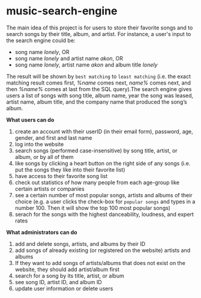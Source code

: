 # music-search-engine

The main idea of this project is for users to store their favorite songs and to search songs by their title, album, and artist. For instance, a user's input to the search engine could be:
  * song name *lonely*, OR
  * song name *lonely* and artist name *akon*, OR
  * song name *lonely*, artist name *akon* and album title *lonely*
  
The result will be shown by `best matching` to `least matching` (i.e. the exact matching result comes first, *%name* comes next, *name%* comes next, and then *%name%* comes at last from the SQL query).The search engine gives users a list of songs with song title, album name, year the song was leased, artist name, album title, and the company name that produced the song’s album.

**What users can do**
1. create an account with their userID (in their email form), password, age, gender, and first and last name
2. log into the website
3. search songs (performed case-insensitive) by song title, artist, or album, or by all of them
4. like songs by clicking a heart button on the right side of any songs (i.e. put the songs they like into their favorite list)
5. have access to their favorite song list
6. check out statistics of how many people from each age-group like certain artists or companies
7. see a certain number of most popular songs, artists and albums of their choice (e.g. a user clicks the check-box for
`popular songs` and types in a number 100. Then it will show the top 100 most popular songs)
8. serach for the songs with the highest danceability, loudness, and expert rates

**What administrators can do**
1. add and delete songs, artists, and albums by their ID
2. add songs of already existing (or registered on the website) artists and albums
3. If they want to add songs of artists/albums that does not exist on the website, they should add artist/album first
4. search for a song by its title, artist, or album
5. see song ID, artist ID, and album ID
6. update user information or delete users
